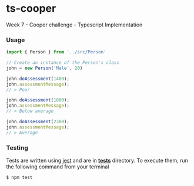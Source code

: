 # ts-cooper
Week 7 - Cooper challenge - Typescript Implementation

### Usage

```typescript
import { Person } from '../src/Person'

// Create an instance of the Person's class
john = new Person('Male', 20)

john.doAssessment(1400);
john.assessmentMessage);
// > Poor

john.doAssessment(1800);
john.assessmentMessage);
// > Below average

john.doAssessment(2300);
john.assessmentMessage);
// > Average
```

### Testing

Tests are written using [jest](https://facebook.github.io/jest/) and are in [__tests__](./__tests__) directory. To execute them, run the following command from your terminal

```shell
$ npm test
```